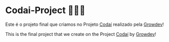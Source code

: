 # Codai-Project 👨🏼‍💻

Este é o projeto final que criamos no Projeto [Codaí](https://codai.growdev.com.br/) realizado pela [Growdev](https://www.growdev.com.br/)!

This is the final project that we create on the Project [Codaí](https://codai.growdev.com.br/) by [Growdev](https://www.growdev.com.br/)!
